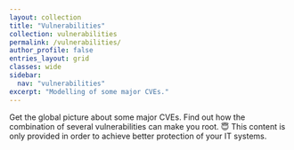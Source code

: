 ```yaml
---
layout: collection
title: "Vulnerabilities"
collection: vulnerabilities
permalink: /vulnerabilities/
author_profile: false
entries_layout: grid
classes: wide
sidebar:
  nav: "vulnerabilities"
excerpt: "Modelling of some major CVEs."
---
```


Get the global picture about some major CVEs. Find out how the combination of several vulnerabilities can make you root. :innocent: This content is only provided in order to achieve better protection of your IT systems.
